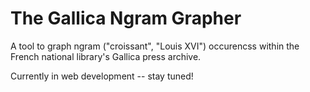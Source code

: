 # The Gallica Ngram Grapher

A tool to graph ngram ("croissant", "Louis XVI") occurencss within the French national library's Gallica press archive. 

Currently in web development -- stay tuned!
